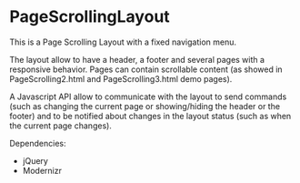 # PageScrollingLayout

This is a Page Scrolling Layout with a fixed navigation menu.

The layout allow to have a header, a footer and several pages with a responsive behavior.
Pages can contain scrollable content (as showed in PageScrolling2.html and PageScrolling3.html demo pages).

A Javascript API allow to communicate with the layout to send commands (such as changing the current page or
showing/hiding the header or the footer) and to be notified about changes in the layout status (such as
when the current page changes).

Dependencies:
- jQuery
- Modernizr
